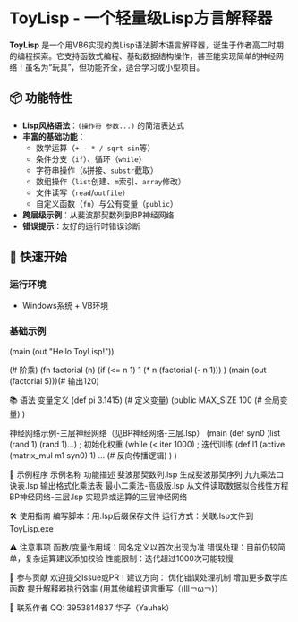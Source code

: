 # ToyLisp - 一个轻量级Lisp方言解释器

**ToyLisp** 是一个用VB6实现的类Lisp语法脚本语言解释器，诞生于作者高二时期的编程探索。它支持函数式编程、基础数据结构操作，甚至能实现简单的神经网络！虽名为“玩具”，但功能齐全，适合学习或小型项目。

## 📦 功能特性
- **Lisp风格语法**：`(操作符 参数...)` 的简洁表达式
- **丰富的基础功能**：
  - 数学运算（`+ - * / sqrt sin`等）
  - 条件分支（`if`）、循环（`while`）
  - 字符串操作（`&`拼接、`substr`截取）
  - 数组操作（`list`创建、`m`索引、`array`修改）
  - 文件读写（`read`/`outfile`）
  - 自定义函数（`fn`）与公有变量（`public`）
- **跨层级示例**：从斐波那契数列到BP神经网络
- **错误提示**：友好的运行时错误诊断

## 🚀 快速开始
### 运行环境
- Windows系统 + VB环境

### 基础示例
(main (out "Hello ToyLisp!"))

(# 阶乘)
(fn factorial (n)
   (if (<= n 1)
       1
       (* n (factorial (- n 1)))
)
(main (out (factorial 5)))(# 输出120)

📚 语法
变量定义
(def pi 3.1415)  (# 定义变量)
(public 
   MAX_SIZE 100  (# 全局变量)
)

神经网络示例-三层神经网络（见BP神经网络-三层.lsp）
(main
   (def syn0 (list (rand 1) (rand 1)...) ; 初始化权重
   (while (< iter 1000)  ; 迭代训练
      (def l1 (active (matrix_mul m1 syn0) 1)
      ... (# 反向传播逻辑)
   )
)

🎯 示例程序
示例名称	            功能描述
斐波那契数列.lsp	    生成斐波那契序列
九九乘法口诀表.lsp	  输出格式化乘法表
最小二乘法-高级版.lsp	从文件读取数据拟合线性方程
BP神经网络-三层.lsp	  实现异或运算的三层神经网络

🛠️ 使用指南
编写脚本：用.lsp后缀保存文件
运行方式：关联.lsp文件到ToyLisp.exe

⚠️ 注意事项
函数/变量作用域：同名定义以首次出现为准
错误处理：目前仍较简单，复杂运算建议添加校验
性能限制：迭代超过1000次可能较慢

🤝 参与贡献
欢迎提交Issue或PR！建议方向：
优化错误处理机制
增加更多数学库函数
提升解释器执行效率
(用其他编程语言重写（(lll￢ω￢)）

📮 联系作者
QQ: 3953814837
华子（Yauhak）
